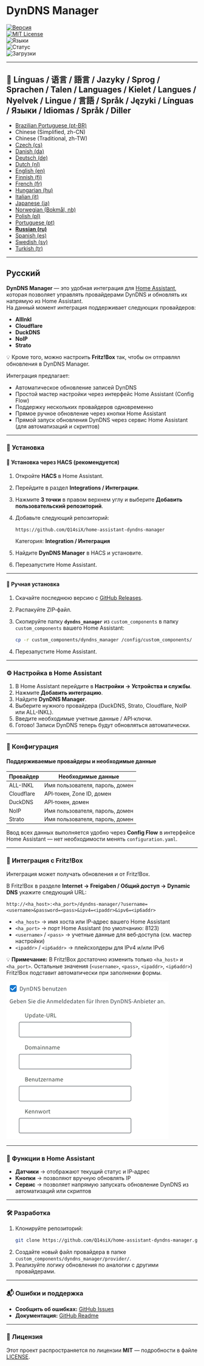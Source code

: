 # DynDNS Manager

[![Версия](https://img.shields.io/github/v/release/Q14siX/home-assistant-dyndns-manager)](https://github.com/Q14siX/home-assistant-dyndns-manager/releases)  
[![MIT License](https://img.shields.io/badge/License-MIT-green.svg)](LICENSE)  
![Языки](https://img.shields.io/badge/languages-20-blue.svg)  
![Статус](https://img.shields.io/badge/status-stable-brightgreen.svg)  
![Загрузки](https://img.shields.io/github/downloads/Q14siX/home-assistant-dyndns-manager/total)

---

## 📌 Línguas / 语言 / 語言 / Jazyky / Sprog / Sprachen / Talen / Languages / Kielet / Langues / Nyelvek / Lingue / 言語 / Språk / Języki / Línguas / Языки / Idiomas / Språk / Diller
- [Brazilian Portuguese (pt-BR)](https://github.com/Q14siX/home-assistant-dyndns-manager/blob/main/README/README_PT-BR.md#portugues-brasileiro)
- Chinese (Simplified, zh-CN)
- Chinese (Traditional, zh-TW)
- [Czech (cs)](https://github.com/Q14siX/home-assistant-dyndns-manager/blob/main/README/README_CS.md#czech)
- [Danish (da)](https://github.com/Q14siX/home-assistant-dyndns-manager/blob/main/README/README_DA.md#dansk)
- [Deutsch (de)](https://github.com/Q14siX/home-assistant-dyndns-manager/blob/main/README/README_DE.md#deutsch)
- [Dutch (nl)](https://github.com/Q14siX/home-assistant-dyndns-manager/blob/main/README/README_NL.md#dutch)
- [English (en)](https://github.com/Q14siX/home-assistant-dyndns-manager/blob/main/README/README_EN.md#english)
- [Finnish (fi)](https://github.com/Q14siX/home-assistant-dyndns-manager/blob/main/README/README_FI.md#suomi)
- [French (fr)](https://github.com/Q14siX/home-assistant-dyndns-manager/blob/main/README/README_FR.md#français)
- [Hungarian (hu)](https://github.com/Q14siX/home-assistant-dyndns-manager/blob/main/README/README_HU.md#magyar)
- [Italian (it)](https://github.com/Q14siX/home-assistant-dyndns-manager/blob/main/README/README_IT.md#italiano)
- [Japanese (ja)](https://github.com/Q14siX/home-assistant-dyndns-manager/blob/main/README/README_JA.md#日本語)
- [Norwegian (Bokmål, nb)](https://github.com/Q14siX/home-assistant-dyndns-manager/blob/main/README/README_NB.md#norsk)
- [Polish (pl)](https://github.com/Q14siX/home-assistant-dyndns-manager/blob/main/README/README_PL.md#polski)
- [Portuguese (pt)](https://github.com/Q14siX/home-assistant-dyndns-manager/blob/main/README/README_PT.md#português)
- [**Russian (ru)**](https://github.com/Q14siX/home-assistant-dyndns-manager/blob/main/README/README_RU.md#pусский)
- [Spanish (es)](https://github.com/Q14siX/home-assistant-dyndns-manager/blob/main/README/README_ES.md#español)
- [Swedish (sv)](https://github.com/Q14siX/home-assistant-dyndns-manager/blob/main/README/README_SV.md#svenska)
- [Turkish (tr)](https://github.com/Q14siX/home-assistant-dyndns-manager/blob/main/README/README_TR.md#türkçe)

---

## Русский

**DynDNS Manager** — это удобная интеграция для [Home Assistant](https://www.home-assistant.io/), которая позволяет управлять провайдерами DynDNS и обновлять их напрямую из Home Assistant.  
На данный момент интеграция поддерживает следующих провайдеров:

- **AllInkl**
- **Cloudflare**
- **DuckDNS**
- **NoIP**
- **Strato**

💡 Кроме того, можно настроить **Fritz!Box** так, чтобы он отправлял обновления в DynDNS Manager.

Интеграция предлагает:
- Автоматическое обновление записей DynDNS
- Простой мастер настройки через интерфейс Home Assistant (Config Flow)
- Поддержку нескольких провайдеров одновременно
- Прямое ручное обновление через кнопки Home Assistant
- Прямой запуск обновления DynDNS через сервис Home Assistant (для автоматизаций и скриптов)

---

### 🚀 Установка

#### 🔹 Установка через HACS (рекомендуется)

1. Откройте **HACS** в Home Assistant.
2. Перейдите в раздел **Integrations / Интеграции**.
3. Нажмите **3 точки** в правом верхнем углу и выберите **Добавить пользовательский репозиторий**.
4. Добавьте следующий репозиторий:

   ```
   https://github.com/Q14siX/home-assistant-dyndns-manager
   ```

   Категория: **Integration / Интеграция**

5. Найдите **DynDNS Manager** в HACS и установите.
6. Перезапустите Home Assistant.

---

#### 🔹 Ручная установка

1. Скачайте последнюю версию с [GitHub Releases](https://github.com/Q14siX/home-assistant-dyndns-manager/releases).
2. Распакуйте ZIP‑файл.
3. Скопируйте папку **`dyndns_manager`** из `custom_components` в папку `custom_components` вашего Home Assistant:

   ```bash
   cp -r custom_components/dyndns_manager /config/custom_components/
   ```

4. Перезапустите Home Assistant.

---

### ⚙️ Настройка в Home Assistant

1. В Home Assistant перейдите в **Настройки → Устройства и службы**.
2. Нажмите **Добавить интеграцию**.
3. Найдите **DynDNS Manager**.
4. Выберите нужного провайдера (DuckDNS, Strato, Cloudflare, NoIP или ALL-INKL).
5. Введите необходимые учетные данные / API‑ключи.
6. Готово! Записи DynDNS теперь будут обновляться автоматически.

---

### 📄 Конфигурация

#### Поддерживаемые провайдеры и необходимые данные

| Провайдер   | Необходимые данные |
|------------|--------------------|
| ALL-INKL   | Имя пользователя, пароль, домен |
| Cloudflare | API‑токен, Zone ID, домен |
| DuckDNS    | API‑токен, домен |
| NoIP       | Имя пользователя, пароль, домен |
| Strato     | Имя пользователя, пароль, домен |

Ввод всех данных выполняется удобно через **Config Flow** в интерфейсе Home Assistant — нет необходимости менять `configuration.yaml`.

---

### 📡 Интеграция с Fritz!Box

Интеграция может получать обновления и от Fritz!Box.

В Fritz!Box в разделе **Internet → Freigaben / Общий доступ → Dynamic DNS** укажите следующий URL:

```
http://<ha_host>:<ha_port>/dyndns-manager/?username=<username>&password=<pass>&ipv4=<ipaddr>&ipv6=<ip6addr>
```

- `<ha_host>` → имя хоста или IP‑адрес вашего Home Assistant
- `<ha_port>` → порт Home Assistant (по умолчанию: 8123)
- `<username>` / `<pass>` → учетные данные для веб‑доступа (см. мастер настройки)
- `<ipaddr>` / `<ip6addr>` → плейсхолдеры для IPv4 и/или IPv6

💡 **Примечание:** В Fritz!Box достаточно изменить только `<ha_host>` и `<ha_port>`. Остальные значения (`<username>`, `<pass>`, `<ipaddr>`, `<ip6addr>`) Fritz!Box подставит автоматически при заполнении формы.

![Форма FRITZ!BOX](https://raw.githubusercontent.com/Q14siX/home-assistant-dyndns-manager/master/images/FRITZ!Box.png)

---

### 🔘 Функции в Home Assistant

- **Датчики** → отображают текущий статус и IP‑адрес
- **Кнопки** → позволяют вручную обновлять IP
- **Сервис** → позволяет напрямую запускать обновление DynDNS из автоматизаций или скриптов

---

### 🛠 Разработка

1. Клонируйте репозиторий:
   ```bash
   git clone https://github.com/Q14siX/home-assistant-dyndns-manager.git
   ```
2. Создайте новый файл провайдера в папке `custom_components/dyndns_manager/provider/`.
3. Реализуйте логику обновления по аналогии с другими провайдерами.

---

### 📬 Ошибки и поддержка

- **Сообщить об ошибках:** [GitHub Issues](https://github.com/Q14siX/home-assistant-dyndns-manager/issues)  
- **Документация:** [GitHub Readme](https://github.com/Q14siX/home-assistant-dyndns-manager)

---

### 📜 Лицензия

Этот проект распространяется по лицензии **MIT** — подробности в файле [LICENSE](https://github.com/Q14siX/home-assistant-dyndns-manager/blob/main/LICENSE).
